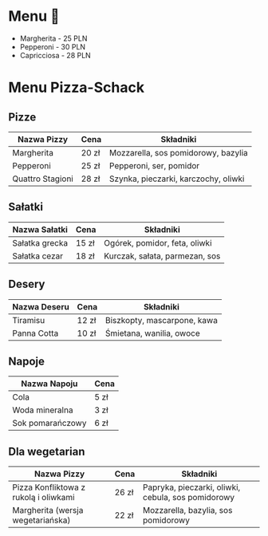 # Menu 🍕
- Margherita - 25 PLN
- Pepperoni - 30 PLN
- Capricciosa - 28 PLN
# Menu Pizza-Schack

## Pizze
| Nazwa Pizzy     | Cena  | Składniki                    |
| ---------------- | ----- | ---------------------------- |
| Margherita       | 20 zł | Mozzarella, sos pomidorowy, bazylia |
| Pepperoni        | 25 zł | Pepperoni, ser, pomidor     |
| Quattro Stagioni | 28 zł | Szynka, pieczarki, karczochy, oliwki |

## Sałatki
| Nazwa Sałatki    | Cena  | Składniki                    |
| ---------------- | ----- | ---------------------------- |
| Sałatka grecka   | 15 zł | Ogórek, pomidor, feta, oliwki |
| Sałatka cezar    | 18 zł | Kurczak, sałata, parmezan, sos |

## Desery
| Nazwa Deseru     | Cena  | Składniki                    |
| ---------------- | ----- | ---------------------------- |
| Tiramisu         | 12 zł | Biszkopty, mascarpone, kawa |
| Panna Cotta      | 10 zł | Śmietana, wanilia, owoce |

## Napoje
| Nazwa Napoju     | Cena  |
| ---------------- | ----- |
| Cola             | 5 zł  |
| Woda mineralna   | 3 zł  |
| Sok pomarańczowy| 6 zł  |

## Dla wegetarian
| Nazwa Pizzy             | Cena  | Składniki                        |
| ----------------------- | ----- | -------------------------------- |
Pizza Konfliktowa z rukolą i oliwkami | 26 zł | Papryka, pieczarki, oliwki, cebula, sos pomidorowy
| Margherita (wersja wegetariańska) | 22 zł | Mozzarella, bazylia, sos pomidorowy |
